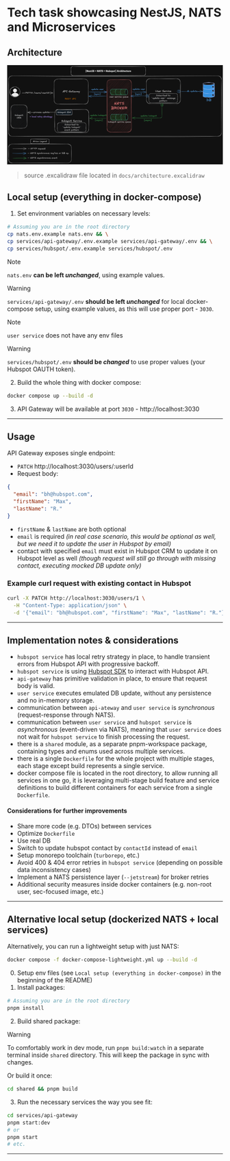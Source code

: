 # Tech task showcasing NestJS, NATS and Microservices

## Architecture

![Architecture](./docs/architecture.png)

> source .excalidraw file located in `docs/architecture.excalidraw`

## Local setup (everything in docker-compose)

1. Set environment variables on necessary levels:

```sh
# Assuming you are in the root directory
cp nats.env.example nats.env && \
cp services/api-gateway/.env.example services/api-gateway/.env && \
cp services/hubspot/.env.example services/hubspot/.env
```
> [!NOTE]
> `nats.env` **can be left _unchanged_**, using example values.

> [!WARNING]
> `services/api-gateway/.env` **should be left _unchanged_** for local docker-compose setup, using example values, as this will use proper port - `3030`.

> [!NOTE]
> `user service` does not have any env files

> [!WARNING]
> `services/hubspot/.env` **should be _changed_** to use proper values (your Hubspot OAUTH token).

2. Build the whole thing with docker compose:

```sh
docker compose up --build -d
```

3. API Gateway will be available at port `3030` - http://localhost:3030
---

## Usage
API Gateway exposes single endpoint:

- `PATCH` http://localhost:3030/users/:userId
- Request body:
```json
{
  "email": "bh@hubspot.com",
  "firstName": "Max",
  "lastName": "R."
}
```
- `firstName` & `lastName` are both optional
- `email` is required _(in real case scenario, this would be optional as well, but we need it to update the user in Hubspot by email)_
- contact with specified `email` must exist in Hubspot CRM to update it on Hubspot level as well _(though request will still go through with missing contact, executing mocked DB update only)_

### Example curl request with existing contact in Hubspot

```sh
curl -X PATCH http://localhost:3030/users/1 \
  -H "Content-Type: application/json" \
  -d '{"email": "bh@hubspot.com", "firstName": "Max", "lastName": "R."}'
```
---

## Implementation notes & considerations
- `hubspot service` has local retry strategy in place, to handle transient errors from Hubspot API with progressive backoff.
- `hubspot service` is using [Hubspot SDK](https://www.npmjs.com/package/@hubspot/api-client) to interact with Hubspot API.
- `api-gateway` has primitive validation in place, to ensure that request body is valid.
- `user service` executes emulated DB update, without any persistence and no in-memory storage.
- communication between `api-ateway` and `user service` is _synchronous_ (request-response through NATS).
- communication between `user service` and `hubspot service` is _asynchronous_ (event-driven via NATS), meaning that `user service` does not wait for `hubspot service` to finish processing the request.
- there is a `shared` module, as a separate pnpm-workspace package, containing types and enums used across multiple services.
- there is a single `Dockerfile` for the whole project with multiple stages, each stage except build represents a single service.
- docker compose file is located in the root directory, to allow running all services in one go, it is leveraging multi-stage build feature and service definitions to build different containers for each service from a single `Dockerfile`.

#### Considerations for further improvements
- Share more code (e.g. DTOs) between services
- Optimize `Dockerfile`
- Use real DB
- Switch to update hubspot contact by `contactId` instead of `email`
- Setup monorepo toolchain (`turborepo`, etc.)
- Avoid 400 & 404 error retries in `hubspot service` (depending on possible data inconsistency cases)
- Implement a NATS persistence layer (`--jetstream`) for broker retries
- Additional security measures inside docker containers (e.g. non-root user, sec-focused image, etc.)
---

## Alternative local setup (dockerized NATS + local services)

Alternatively, you can run a lightweight setup with just NATS:

```sh
docker compose -f docker-compose-lightweight.yml up --build -d
```

0. Setup env files (see `Local setup (everything in docker-compose)` in the beginning of the README)
1. Install packages:

```sh
# Assuming you are in the root directory
pnpm install
```

2. Build shared package:

>[!WARNING]
> To comfortably work in dev mode, run `pnpm build:watch` in a separate terminal inside `shared` directory. This will keep the package in sync with changes.

Or build it once:

```sh
cd shared && pnpm build
```

3. Run the necessary services the way you see fit:

```sh
cd services/api-gateway
pnpm start:dev
# or
pnpm start
# etc.
```
---